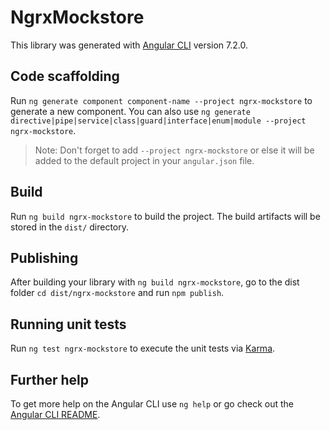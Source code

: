# NgrxMockstore

This library was generated with [Angular CLI](https://github.com/angular/angular-cli) version 7.2.0.

## Code scaffolding

Run `ng generate component component-name --project ngrx-mockstore` to generate a new component. You can also use `ng generate directive|pipe|service|class|guard|interface|enum|module --project ngrx-mockstore`.
> Note: Don't forget to add `--project ngrx-mockstore` or else it will be added to the default project in your `angular.json` file. 

## Build

Run `ng build ngrx-mockstore` to build the project. The build artifacts will be stored in the `dist/` directory.

## Publishing

After building your library with `ng build ngrx-mockstore`, go to the dist folder `cd dist/ngrx-mockstore` and run `npm publish`.

## Running unit tests

Run `ng test ngrx-mockstore` to execute the unit tests via [Karma](https://karma-runner.github.io).

## Further help

To get more help on the Angular CLI use `ng help` or go check out the [Angular CLI README](https://github.com/angular/angular-cli/blob/master/README.md).
